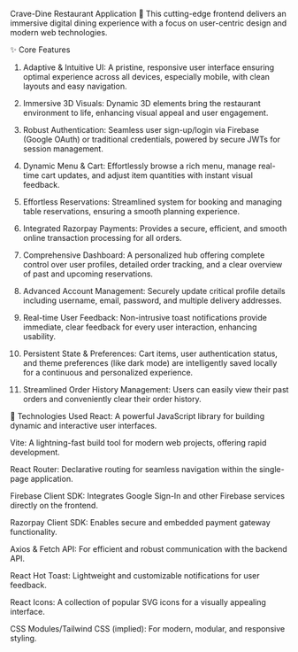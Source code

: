 Crave-Dine Restaurant Application 📱
This cutting-edge frontend delivers an immersive digital dining experience with a focus on user-centric design and modern web technologies.

✨ Core Features
1. Adaptive & Intuitive UI: A pristine, responsive user interface ensuring optimal experience across all devices, especially mobile, with clean layouts and easy navigation.

2. Immersive 3D Visuals: Dynamic 3D elements bring the restaurant environment to life, enhancing visual appeal and user engagement.

3. Robust Authentication: Seamless user sign-up/login via Firebase (Google OAuth) or traditional credentials, powered by secure JWTs for session management.

4. Dynamic Menu & Cart: Effortlessly browse a rich menu, manage real-time cart updates, and adjust item quantities with instant visual feedback.

5. Effortless Reservations: Streamlined system for booking and managing table reservations, ensuring a smooth planning experience.

6. Integrated Razorpay Payments: Provides a secure, efficient, and smooth online transaction processing for all orders.

7. Comprehensive Dashboard: A personalized hub offering complete control over user profiles, detailed order tracking, and a clear overview of past and upcoming reservations.

8. Advanced Account Management: Securely update critical profile details including username, email, password, and multiple delivery addresses.

9. Real-time User Feedback: Non-intrusive toast notifications provide immediate, clear feedback for every user interaction, enhancing usability.

10. Persistent State & Preferences: Cart items, user authentication status, and theme preferences (like dark mode) are intelligently saved locally for a continuous and personalized experience.

11. Streamlined Order History Management: Users can easily view their past orders and conveniently clear their order history.

🚀 Technologies Used
React: A powerful JavaScript library for building dynamic and interactive user interfaces.

Vite: A lightning-fast build tool for modern web projects, offering rapid development.

React Router: Declarative routing for seamless navigation within the single-page application.

Firebase Client SDK: Integrates Google Sign-In and other Firebase services directly on the frontend.

Razorpay Client SDK: Enables secure and embedded payment gateway functionality.

Axios & Fetch API: For efficient and robust communication with the backend API.

React Hot Toast: Lightweight and customizable notifications for user feedback.

React Icons: A collection of popular SVG icons for a visually appealing interface.

CSS Modules/Tailwind CSS (implied): For modern, modular, and responsive styling.
